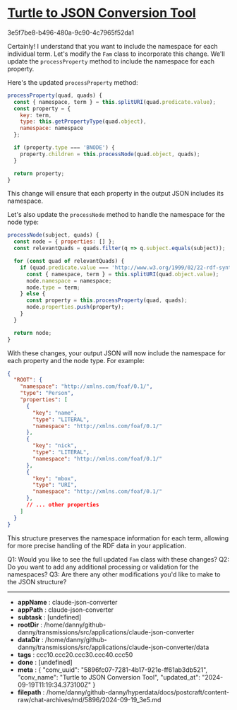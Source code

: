 # [Turtle to JSON Conversion Tool](https://claude.ai/chat/5896fc07-7281-4b17-921e-ff61ab3db521)

3e5f7be8-b496-480a-9c90-4c7965f52da1

 Certainly! I understand that you want to include the namespace for each individual term. Let's modify the `Fam` class to incorporate this change. We'll update the `processProperty` method to include the namespace for each property.

Here's the updated `processProperty` method:

```javascript
processProperty(quad, quads) {
  const { namespace, term } = this.splitURI(quad.predicate.value);
  const property = {
    key: term,
    type: this.getPropertyType(quad.object),
    namespace: namespace
  };

  if (property.type === 'BNODE') {
    property.children = this.processNode(quad.object, quads);
  }

  return property;
}
```

This change will ensure that each property in the output JSON includes its namespace.

Let's also update the `processNode` method to handle the namespace for the node type:

```javascript
processNode(subject, quads) {
  const node = { properties: [] };
  const relevantQuads = quads.filter(q => q.subject.equals(subject));

  for (const quad of relevantQuads) {
    if (quad.predicate.value === 'http://www.w3.org/1999/02/22-rdf-syntax-ns#type') {
      const { namespace, term } = this.splitURI(quad.object.value);
      node.namespace = namespace;
      node.type = term;
    } else {
      const property = this.processProperty(quad, quads);
      node.properties.push(property);
    }
  }

  return node;
}
```

With these changes, your output JSON will now include the namespace for each property and the node type. For example:

```json
{
  "ROOT": {
    "namespace": "http://xmlns.com/foaf/0.1/",
    "type": "Person",
    "properties": [
      {
        "key": "name",
        "type": "LITERAL",
        "namespace": "http://xmlns.com/foaf/0.1/"
      },
      {
        "key": "nick",
        "type": "LITERAL",
        "namespace": "http://xmlns.com/foaf/0.1/"
      },
      {
        "key": "mbox",
        "type": "URI",
        "namespace": "http://xmlns.com/foaf/0.1/"
      },
      // ... other properties
    ]
  }
}
```

This structure preserves the namespace information for each term, allowing for more precise handling of the RDF data in your application.

Q1: Would you like to see the full updated `Fam` class with these changes?
Q2: Do you want to add any additional processing or validation for the namespaces?
Q3: Are there any other modifications you'd like to make to the JSON structure?

---

* **appName** : claude-json-converter
* **appPath** : claude-json-converter
* **subtask** : [undefined]
* **rootDir** : /home/danny/github-danny/transmissions/src/applications/claude-json-converter
* **dataDir** : /home/danny/github-danny/transmissions/src/applications/claude-json-converter/data
* **tags** : ccc10.ccc20.ccc30.ccc40.ccc50
* **done** : [undefined]
* **meta** : {
  "conv_uuid": "5896fc07-7281-4b17-921e-ff61ab3db521",
  "conv_name": "Turtle to JSON Conversion Tool",
  "updated_at": "2024-09-19T11:19:34.373100Z"
}
* **filepath** : /home/danny/github-danny/hyperdata/docs/postcraft/content-raw/chat-archives/md/5896/2024-09-19_3e5.md